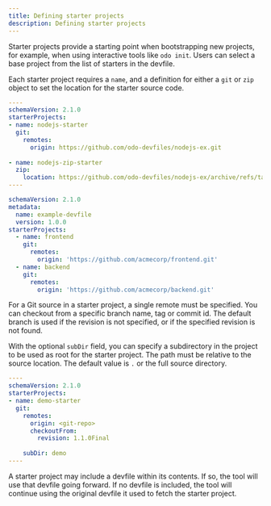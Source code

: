 ```yaml
---
title: Defining starter projects
description: Defining starter projects
---
```


Starter projects provide a starting point when bootstrapping new projects, for example, when using interactive tools like `odo init`. Users can select a base project from the list of starters in the devfile. 

Each starter project requires a `name`, and a definition for either a `git` or  `zip` object to set the location for the starter source code.

```yaml {% title="A devfile with git and zip starter projects" %}
----
schemaVersion: 2.1.0
starterProjects:
- name: nodejs-starter
  git:
    remotes:
      origin: https://github.com/odo-devfiles/nodejs-ex.git
  
- name: nodejs-zip-starter
  zip:
    location: https://github.com/odo-devfiles/nodejs-ex/archive/refs/tags/0.0.2.zip
----
```


```yaml {% title="A devfile with multiple git starter projects" filename="devfile.yaml" %}
schemaVersion: 2.1.0
metadata:
  name: example-devfile
  version: 1.0.0
starterProjects:
  - name: frontend
    git:
      remotes:
        origin: 'https://github.com/acmecorp/frontend.git'
  - name: backend
    git:
      remotes:
        origin: 'https://github.com/acmecorp/backend.git'
```

For a Git source in a starter project, a single remote must be specified. You can checkout from a specific branch name, tag or commit id. The default branch is used if the revision is not specified, or if the specified revision is not found.

With the optional `subDir` field, you can specify a subdirectory in the project to be used as root for the starter project. The path must be relative to the source location. The default value is `.` or the full source directory.


```yaml {% title="A starter project specifying revision and subDir" %}
----
schemaVersion: 2.1.0
starterProjects:
- name: demo-starter
  git:
    remotes:
      origin: <git-repo>
      checkoutFrom:
        revision: 1.1.0Final
    
    subDir: demo
----
```

A starter project may include a devfile within its contents. If so, the tool will use that devfile going forward. If no devfile is included, the tool will continue using the original devfile it used to fetch the starter project.
